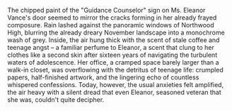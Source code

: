 The chipped paint of the "Guidance Counselor" sign on Ms. Eleanor Vance's door seemed to mirror the cracks forming in her already frayed composure.  Rain lashed against the panoramic windows of Northwood High, blurring the already dreary November landscape into a monochrome wash of grey. Inside, the air hung thick with the scent of stale coffee and teenage angst – a familiar perfume to Eleanor, a scent that clung to her clothes like a second skin after sixteen years of navigating the turbulent waters of adolescence.  Her office, a cramped space barely larger than a walk-in closet, was overflowing with the detritus of teenage life: crumpled papers, half-finished artwork, and the lingering echo of countless whispered confessions.  Today, however, the usual anxieties felt amplified, the air heavy with a silent dread that even Eleanor, seasoned veteran that she was, couldn't quite decipher.
